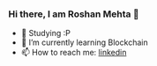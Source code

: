 ### Hi there, I am Roshan Mehta 👋



- 🔭 Studying :P
- 🌱 I’m currently learning Blockchain 
- 📫 How to reach me: [linkedin](https://www.linkedin.com/in/roshan-mehta/)



